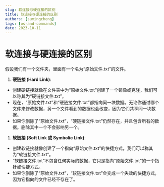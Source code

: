 ```yaml
---
slug: 软连接与硬连接的区别
title: 软连接与硬连接的区别
authors: [sumingcheng]
tags: [os-and-commands]
date: 2023-10-11
---
```


# 软连接与硬连接的区别

假设我们有一个文件夹，里面有一个名为“原始文件.txt”的文件。

1. **硬链接 (Hard Link)**:

- 创建硬链接就像在文件夹中为“原始文件.txt”创建了一个镜像或克隆，我们可以称其为“硬链接文件.txt”。
- 现在，“原始文件.txt”和“硬链接文件.txt”都指向同一块数据。无论你通过哪个文件来修改数据，另一个文件看到的数据也会改变，因为它们共享同一块数据。
- 如果你删除了“原始文件.txt”，“硬链接文件.txt”仍然存在，并且包含所有的数据。删除其中一个不会影响另一个。

1. **软链接 (Soft Link 或 Symbolic Link)**:

- 创建软链接就像创建了一个指向“原始文件.txt”的快捷方式，我们可以称其为“软链接文件.txt”。
- “软链接文件.txt”不包含任何实际的数据，它只是指向“原始文件.txt”的一个指针或快捷方式。
- 如果你删除了“原始文件.txt”，“软链接文件.txt”会变成一个失效的快捷方式，因为它指向的文件已经不存在了。
